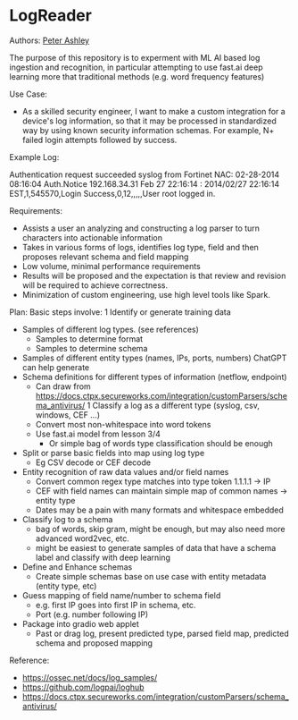# LogReader

Authors: 
  [Peter Ashley](https://www.linkedin.com/in/petersouleashley/)

The purpose of this repository is to experment with ML AI based log ingestion and recognition, in particular attempting to use fast.ai deep learning more that traditional methods (e.g. word frequency features)

Use Case:
- As a skilled security engineer, I want to make a custom integration for a device's log information, so that it may be processed in standardized way by using known security information schemas. For example, N+ failed login attempts followed by success.

Example Log: 

Authentication request succeeded syslog from Fortinet NAC:
02-28-2014 08:16:04 Auth.Notice 192.168.34.31 Feb 27 22:16:14 : 2014/02/27 22:16:14 EST,1,545570,Login Success,0,12,,,,,User root logged in.

Requirements:
- Assists a user an analyzing and constructing a log parser to turn characters into actionable information
- Takes in various forms of logs, identifies log type, field and then proposes relevant schema and field mapping
- Low volume, minimal performance requirements
- Results will be proposed and the expectation is that review and revision will be required to achieve correctness.
- Minimization of custom engineering, use high level tools like Spark. 

Plan: Basic steps involve:
1 Identify or generate training data
  - Samples of different log types. (see references)
 	- Samples to determine format
	- Samples to determine schema
  - Samples of different entity types (names, IPs, ports, numbers) ChatGPT can help generate
  - Schema definitions for different types of information (netflow, endpoint)
	- Can draw from https://docs.ctpx.secureworks.com/integration/customParsers/schema_antivirus/
1 Classify a log as a different type (syslog, csv, windows, CEF ...)
	- Convert most non-whitespace into word tokens
	- Use fast.ai model from lesson 3/4
		- Or simple bag of words type classification should be enough
- Split or parse basic fields into map using log type
	- Eg CSV decode or CEF decode
- Entity recognition of raw data values and/or field names
	- Convert common regex type matches into type token 1.1.1.1 -> IP
	- CEF with field names can maintain simple map of common names -> entity type
	- Dates may be a pain with many formats and whitespace embedded
- Classify log to a schema
	- bag of words, skip gram, might be enough, but may also need more advanced word2vec, etc.
	- might be easiest to generate samples of data that have a schema label and classify with deep learning
- Define and Enhance schemas
	- Create simple schemas base on use case with entity metadata (entity type, etc)
- Guess mapping of field name/number to schema field
	- e.g. first IP goes into first IP in schema, etc.
	- Port (e.g. number following IP)
- Package into gradio web applet
	- Past or drag log, present predicted type, parsed field map, predicted schema and proposed mapping
	
Reference:
- https://ossec.net/docs/log_samples/
- https://github.com/logpai/loghub
- https://docs.ctpx.secureworks.com/integration/customParsers/schema_antivirus/




  
